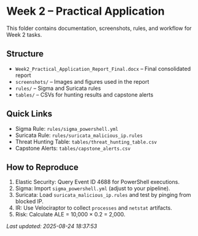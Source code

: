 # Week 2 – Practical Application

This folder contains documentation, screenshots, rules, and workflow for Week 2 tasks.

## Structure
- `Week2_Practical_Application_Report_Final.docx` – Final consolidated report
- `screenshots/` – Images and figures used in the report
- `rules/` – Sigma and Suricata rules
- `tables/` – CSVs for hunting results and capstone alerts

## Quick Links
- Sigma Rule: `rules/sigma_powershell.yml`
- Suricata Rule: `rules/suricata_malicious_ip.rules`
- Threat Hunting Table: `tables/threat_hunting_table.csv`
- Capstone Alerts: `tables/capstone_alerts.csv`

## How to Reproduce
1. Elastic Security: Query Event ID 4688 for PowerShell executions.
2. Sigma: Import `sigma_powershell.yml` (adjust to your pipeline).
3. Suricata: Load `suricata_malicious_ip.rules` and test by pinging from blocked IP.
4. IR: Use Velociraptor to collect `processes` and `netstat` artifacts.
5. Risk: Calculate ALE = 10,000 × 0.2 = 2,000.

_Last updated: 2025-08-24 18:37:53_
